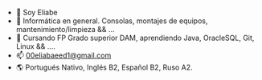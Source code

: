 - 👋 Soy Eliabe
- 👀 Informática en general. Consolas, montajes de equipos, mantenimiento/limpieza && ...
- 🌱 Cursando FP Grado superior DAM, aprendiendo Java, OracleSQL, Git, Linux && ....
- 📫 00eliabaeed1@gmail.com
- 🌎 Portugués Nativo, Inglés B2, Español B2, Ruso A2.

<!---
HeOpen/HeOpen is a ✨ special ✨ repository because its `README.md` (this file) appears on your GitHub profile.
You can click the Preview link to take a look at your changes.
--->
